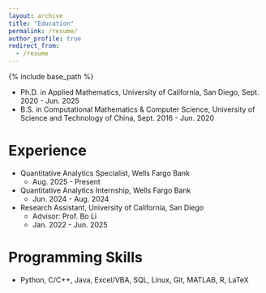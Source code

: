 ```yaml
---
layout: archive
title: "Education"
permalink: /resume/
author_profile: true
redirect_from:
  - /resume
---
```


{% include base_path %}

* Ph.D. in Applied Mathematics, University of California, San Diego, Sept. 2020 - Jun. 2025
* B.S. in Computational Mathematics & Computer Science, University of Science and Technology of China, Sept. 2016 - Jun. 2020

Experience
======
* Quantitative Analytics Specialist, Wells Fargo Bank
  * Aug. 2025 - Present
* Quantitative Analytics Internship, Wells Fargo Bank
  * Jun. 2024 - Aug. 2024
* Research Assistant, University of California, San Diego
  * Advisor: Prof. Bo Li
  * Jan. 2022 - Jun. 2025

Programming Skills
======
* Python, C/C++, Java, Excel/VBA, SQL, Linux, Git, MATLAB, R, LaTeX
